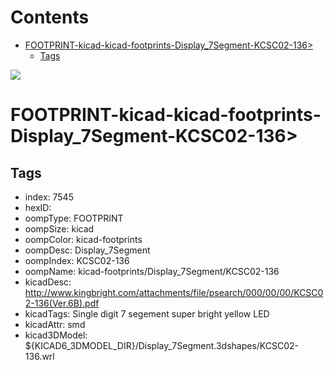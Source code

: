



Contents
========

* [FOOTPRINT-kicad-kicad-footprints-Display_7Segment-KCSC02-136>](#footprint-kicad-kicad-footprints-display_7segment-kcsc02-136)
	* [Tags](#tags)
  
![][im]
# FOOTPRINT-kicad-kicad-footprints-Display_7Segment-KCSC02-136>

## Tags

- index: 7545
- hexID: 
- oompType: FOOTPRINT
- oompSize: kicad
- oompColor: kicad-footprints
- oompDesc: Display_7Segment
- oompIndex: KCSC02-136
- oompName: kicad-footprints/Display_7Segment/KCSC02-136
- kicadDesc: http://www.kingbright.com/attachments/file/psearch/000/00/00/KCSC02-136(Ver.6B).pdf
- kicadTags: Single digit 7 segement super bright yellow LED
- kicadAttr: smd
- kicad3DModel: ${KICAD6_3DMODEL_DIR}/Display_7Segment.3dshapes/KCSC02-136.wrl



[im]: image.png
